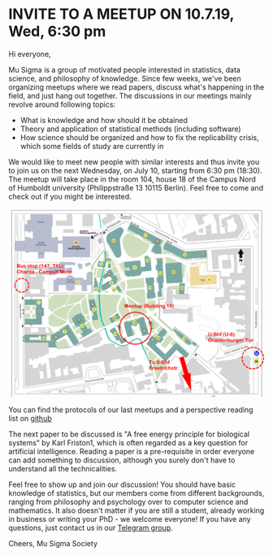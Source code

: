 # INVITE TO A MEETUP ON 10.7.19, Wed, 6:30 pm

Hi everyone,

Mu Sigma is a group of motivated people interested in statistics, data science, and philosophy of knowledge. Since few weeks, we've been organizing meetups where we read papers, discuss what's happening in the field, and just hang out together. The discussions in our meetings mainly revolve around following topics:
  * What is knowledge and how should it be obtained
  * Theory and application of statistical methods (including software)
  * How science should be organized and how to fix the replicability crisis, which some fields of study are currently in

We would like to meet new people with similar interests and thus invite you to join us on the next Wednesday, on July 10, starting from 6:30 pm (18:30). The meetup will take place in the room 104, house 18 of the Campus Nord of Humboldt university (Philippstraße 13 10115 Berlin). Feel free to come and check out if you might be interested.

![Map to the location](map.png)

You can find the protocols of our last meetups and a perspective reading list on [github](https://github.com/aaronpeikert/methods-meetup)

The next paper to be discussed is "A free energy principle for biological systems" by Karl Friston1, which is often regarded as a key question for artificial intelligence. Reading a paper is a pre-requisite in order everyone can add something to discussion, although you surely don't have to understand all the technicalities.

Feel free to show up and join our discussion! You should have basic knowledge of statistics, but our members come from different backgrounds, ranging from philosophy and psychology over to computer science and mathematics. It also doesn't matter if you are still a student, already working in business or writing your PhD - we welcome everyone! If you have any questions, just contact us in our [Telegram group](http://t.me/mu_sigma).

Cheers,
Mu Sigma Society
